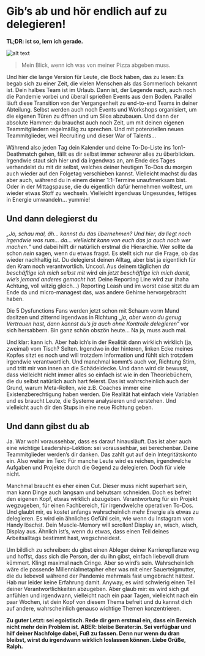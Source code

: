 # Gib’s ab und hör endlich auf zu delegieren!
**TL;DR: ist so, lern ich gerade.**

![alt text](../img/blog/2020-08-01-ralph.webp "Mein Blick, wenn ich was von meiner Pizza abgeben muss.")
>Mein Blick, wenn ich was von meiner Pizza abgeben muss.

Und hier die lange Version für Leute, die Bock haben, das zu lesen:
Es begab sich zu einer Zeit, die vielen Menschen als das Sommerloch bekannt ist. 
Dein halbes Team ist im Urlaub. Dann ist, der Legende nach, auch noch die Pandemie vorbei und überall sprießen Events aus dem Boden. 
Parallel läuft diese Transition von der Vergangenheit zu end-to-end Teams in deiner Abteilung. 
Selbst werden auch noch Events und Workshops organisiert, um die eigenen Türen zu öffnen und um Silos abzubauen. 
Und dann der absolute Hammer: du brauchst auch noch Zeit, um mit deinen eigenen Teammitgliedern regelmäßig zu sprechen. 
Und mit potenziellen neuen Teammitglieder, weil Recruiting und dieser War of Talents...

Während also jeden Tag dein Kalender und deine To-Do-Liste ins 1on1-Deathmatch gehen, fällt es dir selbst immer schwerer alles zu überblicken. 
Irgendwie staut sich hier und da irgendwas an, am Ende des Tages verhandelst du mit dir selbst, 
welches deiner heutigen To-Dos du morgen auch wieder auf den Folgetag verschieben kannst. 
Vielleicht machst du das aber auch, während du in einem deiner 1:1-Termine unaufmerksam bist. 
Oder in der Mittagspause, die du eigentlich dafür hernehmen wolltest, um wieder etwas Stoff zu wechseln. 
Vielleicht irgendwas Ungesundes, fettiges in Energie umwandeln... yummie!
## Und dann delegierst du
*„Jo, schau mal, äh... kannst du das übernehmen? Und hier, da liegt noch irgendwie was rum... da... 
vielleicht kann von euch das ja auch noch wer machen.“* und dabei hilft dir natürlich erstmal die Hierarchie. 
Wer sollte da schon *nein* sagen, wenn du etwas fragst. Es stellt sich nur die Frage, ob das wieder nachhaltig ist. 
Du delegierst deinen Alltag, aber bist ja eigentlich für den Kram noch verantwortlich. 
Uncool. Aus deinem täglichen *da beschäftige ich mich selbst mit* wird ein *jetzt beschäftige ich mich damit, 
wie’s jemand anderes gemacht hat.* 
Deine Reporting Line wird zur (haha Achtung, voll witzig gleich...) Reporting Leash und im worst case sitzt du am Ende da und micro-managest das, 
was andere Gehirne hervorgebracht haben.

Die 5 Dysfunctions Fans werden jetzt schon mit Schaum vorm Mund dasitzen und zitternd irgendwas in Richtung 
*„ja, aber wenn du genug Vertrauen hast, dann kannst du’s ja auch ohne Kontrolle delegieren“* vor sich hersabbern. 
Bin ganz schön obszön heute... Na ja, muss auch mal.

Und klar: kann ich. Aber hab ich’s in der Realität dann wirklich wirklich (ja, zweimal) vom Tisch? Selten. 
Irgendwo in der hinteren, linken Ecke meines Kopfes sitzt es noch und will trotzdem Information und fühlt sich trotzdem irgendwie verantwortlich. 
Und manchmal kommt’s auch vor, Richtung Stirn, und tritt mir von innen an die Schädeldecke. Und dann wird dir bewusst, 
dass vielleicht nicht immer alles so einfach ist wie in den Theoriebüchern, die du selbst natürlich auch hart feierst. 
Das ist wahrscheinlich auch der Grund, warum Meta-Rollen, wie z.B. Coaches immer eine Existenzberechtigung haben werden. 
Die Realität hat einfach viele Variablen und es braucht Leute, die Systeme analysieren und verstehen. 
Und vielleicht auch dir den Stups in eine neue Richtung geben.
## Und dann gibst du ab
Ja. War wohl voraussehbar, dass es darauf hinausläuft. Das ist aber auch eine wichtige Leadership-Lektion: 
sei voraussehbar, sei berechenbar. Deine Teammitglieder werden’s dir danken. Das zahlt gut auf dein Integritätskonto ein. 
Also weiter im Text: Für manche Leute wird es reichen, irgendwelche Aufgaben und Projekte durch die Gegend zu delegieren. 
Doch für viele nicht.

Manchmal braucht es eher einen Cut. Dieser muss nicht superhart sein, man kann Dinge auch langsam und behutsam schneiden. 
Doch es befreit den eigenen Kopf, etwas wirklich abzugeben. Verantwortung für ein Projekt wegzugeben, 
für einen Fachbereich, für irgendwelche operativen To-Dos. 
Und glaubt mir, es kostet anfangs wahrscheinlich mehr Energie als etwas zu delegieren. 
Es wird ein ähnliches Gefühl sein, wie wenn du Instagram vom Handy löschst. Dein Muscle-Memory will scrollen! 
Display an, wisch, wisch, Display aus. Ähnlich ist’s, wenn du etwas, dass einen Teil deines Arbeitsalltags bestimmt hast, wegschneidest.

Um bildlich zu schreiben: du gibst einen Ableger deiner Karrierepflanze weg und hoffst, dass sich die Person, der du ihn gibst, 
einfach liebevoll drum kümmert. Klingt maximal nach Cringe. Aber so wird’s sein. 
Wahrscheinlich wäre die passende Millennialmetapher eher was mit einer Sauerteigmutter, 
die du liebevoll während der Pandemie mehrmals fast umgebracht hättest. 
Hab nur leider keine Erfahrung damit. Anyway, es wird schwierig einen Teil deiner Verantwortlichkeiten abzugeben. 
Aber glaub mir: es wird sich gut anfühlen und irgendwann, vielleicht nach ein paar Tagen, vielleicht nach ein paar Wochen, 
ist dein Kopf von diesem Thema befreit und du kannst dich auf andere, wahrscheinlich genauso wichtige Themen konzentrieren.

**Zu guter Letzt: sei egoistisch. Rede dir gern erstmal ein, dass ein Bereich nicht mehr dein Problem ist. 
ABER: bleibe Berater:in. Sei verfügbar und hilf deiner Nachfolge dabei, Fuß zu fassen. Denn nur wenn du dran bleibst, 
wirst du irgendwann wirklich loslassen können. Liebe Grüße, Ralph.**
